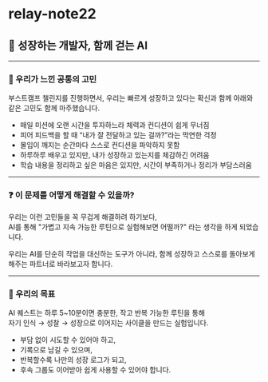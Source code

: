 # relay-note22

## 🤖 성장하는 개발자, 함께 걷는 AI

---
### 🧩 우리가 느낀 공통의 고민<br>

부스트캠프 챌린지를 진행하면서, 우리는 빠르게 성장하고 있다는 확신과 함께 아래와 같은 고민도 함께 마주했습니다.<br>

* 매일 미션에 오랜 시간을 투자하느라 체력과 컨디션이 쉽게 무너짐
* 피어 피드백을 할 때 “내가 잘 전달하고 있는 걸까?”라는 막연한 걱정
* 몰입이 깨지는 순간마다 스스로 컨디션을 파악하지 못함
* 하루하루 배우고 있지만, 내가 성장하고 있는지를 체감하긴 어려움
* 학습 내용을 정리하고 싶은 마음은 있지만, 시간이 부족하거나 정리가 부담스러움

---
### ❓ 이 문제를 어떻게 해결할 수 있을까?<br>

우리는 이런 고민들을 꼭 무겁게 해결하려 하기보다,<br>
AI를 통해 "가볍고 지속 가능한 루틴으로 실험해보면 어떨까?" 라는 생각을 하게 되었습니다.<br>

우리는 AI를 단순히 작업을 대신하는 도구가 아니라, 함께 성장하고 스스로를 돌아보게 해주는 파트너로 바라보고자 합니다.<br>

---
### 🎯 우리의 목표<br>

AI 퀘스트는 하루 5~10분이면 충분한, 작고 반복 가능한 루틴을 통해<br>
자기 인식 → 성찰 → 성장으로 이어지는 사이클을 만드는 실험입니다.<br>

* 부담 없이 시도할 수 있어야 하고,
* 기록으로 남길 수 있으며,
* 반복할수록 나만의 성장 로그가 되고,
* 후속 그룹도 이어받아 쉽게 사용할 수 있어야 합니다.

